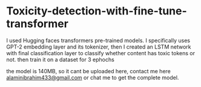 # Toxicity-detection-with-fine-tune-transformer

I used Hugging faces transformers pre-trained models.
I specifically uses GPT-2 embedding layer and its tokenizer, then I created an LSTM network with final classification layer
to classify whether content has toxic tokens or not. then train it on a dataset for 3 ephochs

the model is 140MB, so it cant be uploaded here, contact me here alaminibrahim433@gmail.com or chat me to get the complete model.
